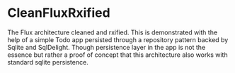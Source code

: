 # CleanFluxRxified
The Flux architecture cleaned and rxified. This is demonstrated with the help of a simple Todo app persisted through a repository pattern backed by Sqlite and SqlDelight. Though persistence layer in the app is not the essence but rather a proof of concept that this architecture also works with standard sqlite persistence.
